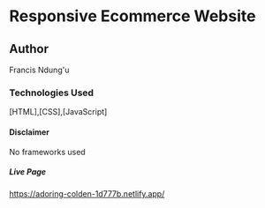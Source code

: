 # Responsive Ecommerce Website
## Author
Francis Ndung'u
### Technologies Used
[HTML],[CSS],[JavaScript] 
#### Disclaimer
No frameworks used
##### Live Page
https://adoring-colden-1d777b.netlify.app/
